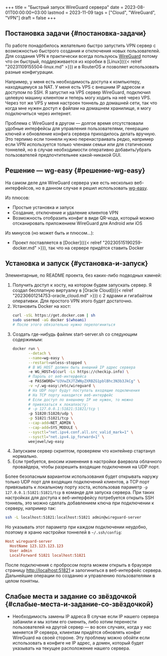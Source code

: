 +++
title = "Быстрый запуск WireGuard сервера"
date = 2023-08-01T00:00:00+03:00
lastmod = 2023-11-09
tags = ["Cloud", "WireGuard", "VPN"]
draft = false
+++

## Постановка задачи {#постановка-задачи}

По работе понадобилось желательно быстро запустить VPN сервер с возможностью быстрого создания и отключения новых пользователей.
Для создания VPN я практически всегда пользуюсь [WireGuard](https://www.wireguard.com/) потому что он быстрый, поддерживается из коробки в [Linux]({{< relref "20231109155504-linux.md" >}}) и в RouterOS и позволяет использовать разные конфигурации.

Например, у меня есть необходимость доступа к компьютеру, находящемуся за NAT. У меня есть VPS с внешним IP адресом и доступом по SSH. Я запустил на VPS сервер WireGuard, подключил целевую машину клиентом и теперь могу ходить на неё через VPS. Через тот же VPS у меня настроен тоннель до домашней сети, так что когда мне нужен доступ к файлам на домашнем хранилище, я могу подключиться через интернет.

Проблема с WireGuard в другом — долгое время отсутствовали удобные интерфейсы для управления пользователями, генерацию ключей и обновление конфига сервера приходилось делать вручную. Это терпимо если тоннели нужно перенастраивать редко, например если VPN используется только членами семьи или для статических тоннелей, но в случае необходимости оперативно добавить/убрать пользователей предпочтительнее какой-никакой GUI.


## Решение — wg-easy {#решение-wg-easy}

На самом деле для WireGuard сервера уже есть несколько веб-интерфейсов, но в данном случае я решил использовать [wg-easy](https://github.com/wg-easy/wg-easy/).

Из плюсов:

-   Простые установка и запуск
-   Создание, отключение и удаление клиентов VPN
-   Возможность отобразить конфиг в виде QR-кода, который можно отсканировать приложением WireGuard для Android или iOS

Из минусов (но может быть и плюсом…):

-   Проект поставляется в [Docker]({{< relref "20230515190259-docker.md" >}}), так что на сервере придётся ставить Docker


## Установка и запуск {#установка-и-запуск}

Элементарные, по README проекта, без каких-либо подводных камней:

1.  Получить доступ к хосту, на котором будем запускать сервер. Я создал бесплатную виртуалку в [Oracle Cloud]({{< relref "20230601214753-oracle_cloud.md" >}}) c 2 ядрами и гигабайтом оперативки. Для простого VPN этого будет достаточно.
2.  Установить Docker на хост:
    ```bash
    curl -sSL https://get.docker.com | sh
    sudo usermod -aG docker $(whoami)
    # После этого обязательно нужно перелогиниться
    ```
3.  Создать где-нибудь файлик start-server.sh со следующим содержимым:
    ```bash
    docker run \
           --detach \
           --name=wg-easy \
           --restart=unless-stopped \
           # В WG_HOST должен быть внешний IP адрес сервера
           -e WG_HOST=$(curl -Ls https://checkip.info) \
           # Пароль от веб-интерфейса
           -e PASSWORD="U3VwZXJTZWNyZXRBZG1pblBhc3N3b3JkCg" \
           -v ~/.wg-easy:/etc/wireguard \
           # На UDP порт будут поступать входящие подключения
           # На TCP порту находится веб-интерфейс
           # Если доступ по внешнему IP не нужен, то можно
           # привязаться к локалхосту:
           # -p 127.0.0.1:51821:51821/tcp \
           -p 51820:51820/udp \
           -p 51821:51821/tcp \
           --cap-add=NET_ADMIN \
           --cap-add=SYS_MODULE \
           --sysctl="net.ipv4.conf.all.src_valid_mark=1" \
           --sysctl="net.ipv4.ip_forward=1" \
           weejewel/wg-easy
    ```
4.  Запускаем сервер скриптом, проверяем что контейнер стартанул нормально.
5.  Если требуется, вносим изменения в настройки фаервола облачного провайдера, чтобы разрешить входящие подключения на UDP порт.

Более безопасным вариантом использования будет открывать наружу только UDP порт для входящих подключений клиентов, а TCP порт привязывать к локальному порту хоста, использовав параметр `-p 127.0.0.1:51821:51821/tcp` в команде для запуска сервера. При таких настройках для доступа к веб-интерфейсу потребуется открыть SSH тоннель, это можно сделать добавлением ключа при подключении к серверу, например так:

```bash
ssh -L localhost:51821:localhost:51821 admin@wireguard-server
```

Но указывать этот параметр при каждом подключении неудобно, поэтому я храню настройки тоннелей в `~/.ssh/config`:

```cfg
Host wireguard-server
  HostName 123.123.123.123
  User admin
  LocalForward 51821 localhost:51821
```

После подключения с пробросом порта можем открыть в браузере страницу <http://localhost:51821> и залогиниться в веб-интерфейс сервера.
Дальнейшие операции по созданию и управлению пользователями в целом понятны.


## Слабые места и задание со звёздочкой {#слабые-места-и-задание-со-звёздочкой}

-   Необходимость замены IP адреса
    В случае если IP нашего сервера забанили и мы хотим его сменить, либо хотим перенести пользователей на другой сервер — во всех случаях, когда у нас меняется IP сервера, клиентам придётся обновлять конфиг WireGuard на своей стороне. Эту проблему можно обойти если использовать в конфиге не IP адрес, а домен, который будет указывать на текущее расположение нашего сервера.
